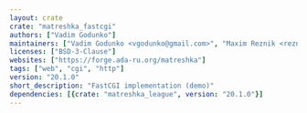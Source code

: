 ```yaml
---
layout: crate
crate: "matreshka_fastcgi"
authors: ["Vadim Godunko"]
maintainers: ["Vadim Godunko <vgodunko@gmail.com>", "Maxim Reznik <reznikmm@gmail.com>"]
licenses: ["BSD-3-Clause"]
websites: ["https://forge.ada-ru.org/matreshka"]
tags: ["web", "cgi", "http"]
version: "20.1.0"
short_description: "FastCGI implementation (demo)"
dependencies: [{crate: "matreshka_league", version: "20.1.0"}]
---
```



